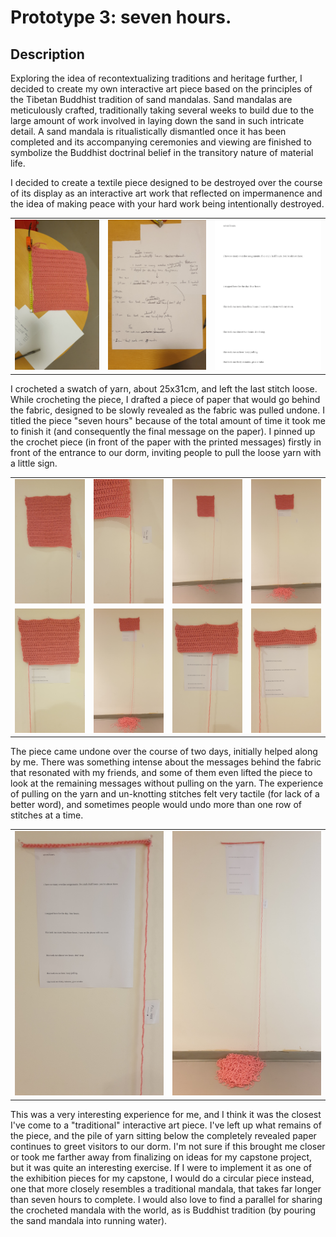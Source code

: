 # Prototype 3: seven hours.

## Description
Exploring the idea of recontextualizing traditions and heritage further, I decided to create my own interactive art piece based on the principles of the Tibetan Buddhist tradition of sand mandalas. Sand mandalas are meticulously crafted, traditionally taking several weeks to build due to the large amount of work involved in laying down the sand in such intricate detail. A sand mandala is ritualistically dismantled once it has been completed and its accompanying ceremonies and viewing are finished to symbolize the Buddhist doctrinal belief in the transitory nature of material life.

I decided to create a textile piece designed to be destroyed over the course of its display as an interactive art work that reflected on impermanence and the idea of making peace with your hard work being intentionally destroyed. 

<table border="0" width="100%"><tr>
<td> <img src="images/prep2.jpg" alt="'finished' crochet piece" style="width: 100%;"/> </td>
<td> <img src="images/prep3.jpg" alt="text draft" style="width: 100%;"/> </td>
<td> <img src="images/prep5.jpg" alt="text final" style="width: 100%;"/> </td>
</tr></table>

I crocheted a swatch of yarn, about 25x31cm, and left the last stitch loose. While crocheting the piece, I drafted a piece of paper that would go behind the fabric, designed to be slowly revealed as the fabric was pulled undone. I titled the piece "seven hours" because of the total amount of time it took me to finish it (and consequently the final message on the paper). I pinned up the crochet piece (in front of the paper with the printed messages) firstly in front of the entrance to our dorm, inviting people to pull the loose yarn with a little sign. 

<table border="0" width="100%"><tr>
<td> <img src="images/piece1.jpg" alt="'final' piece" style="width: 100%;"/> </td>
<td> <img src="images/piece2.jpg" alt="'final' piece" style="width: 100%;"/> </td>
<td> <img src="images/piece3.jpg" alt="piece in progress" style="width: 100%;"/> </td>
<td> <img src="images/piece4.jpg" alt="piece in progress" style="width: 100%;"/> </td>
</tr>
<tr>
<td> <img src="images/piece5.jpg" alt="piece in progress" style="width: 100%;"/> </td>
<td> <img src="images/piece6.jpg" alt="piece in progress" style="width: 100%;"/> </td>
<td> <img src="images/piece7.jpg" alt="piece in progress" style="width: 100%;"/> </td>
<td> <img src="images/piece8.jpg" alt="piece in progress" style="width: 100%;"/> </td>
</tr></table>

The piece came undone over the course of two days, initially helped along by me. There was something intense about the messages behind the fabric that resonated with my friends, and some of them even lifted the piece to look at the remaining messages without pulling on the yarn. The experience of pulling on the yarn and un-knotting stitches felt very tactile (for lack of a better word), and sometimes people would undo more than one row of stitches at a time.

<table border="0" width="100%"><tr>
<td> <img src="images/final1.jpg" alt="final piece" style="width: 100%;"/> </td>
<td> <img src="images/final2.jpg" alt="final piece" style="width: 100%;"/> </td>
</tr></table>

This was a very interesting experience for me, and I think it was the closest I've come to a "traditional" interactive art piece. I've left up what remains of the piece, and the pile of yarn sitting below the completely revealed paper continues to greet visitors to our dorm. I'm not sure if this brought me closer or took me farther away from finalizing on ideas for my capstone project, but it was quite an interesting exercise. If I were to implement it as one of the exhibition pieces for my capstone, I would do a circular piece instead, one that more closely resembles a traditional mandala, that takes far longer than seven hours to complete. I would also love to find a parallel for sharing the crocheted mandala with the world, as is Buddhist tradition (by pouring the sand mandala into running water).
